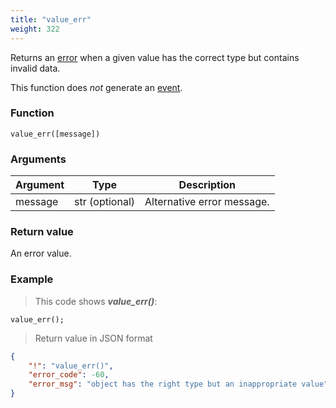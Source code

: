 ```yaml
---
title: "value_err"
weight: 322
---
```


Returns an [error](../../data-types/error) when a given value has the correct type but contains invalid data.

This function does *not* generate an [event](../../overview/events).

### Function

`value_err([message])`

### Arguments

Argument | Type | Description
-------- | ---- | -----------
message | str (optional) | Alternative error message.

### Return value

An error value.

### Example

> This code shows ***value_err()***:

```thingsdb,json_response
value_err();
```

> Return value in JSON format

```json
{
    "!": "value_err()",
    "error_code": -60,
    "error_msg": "object has the right type but an inappropriate value"
}
```
